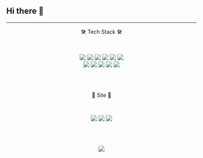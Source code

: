  ## Hi there 👋


 ---


<p align="center">
🛠 Tech Stack 🛠
</p>
<br/>
 
<p align="center">
<img src="https://img.shields.io/badge/Java-inactive?style=flat-square&logo=OpenJDK&logoColor=white"/>
<img src="https://img.shields.io/badge/JavaScript-yellow?style=flat-square&logo=JavaScript&logoColor=white"/>
<img src="https://img.shields.io/badge/CSS-blue?style=flat-square&logo=CSS3&logoColor=white"/>
<img src="https://img.shields.io/badge/spring-success?style=flat-square&logo=Spring&logoColor=white"/>
<img src="https://img.shields.io/badge/PostgreSQL-white?style=flat-square&logo=PostgreSQL&logoColor=blue"/>
<img src="https://img.shields.io/badge/MySQL-9cf?style=flat-square&logo=MySQL&logoColor=white"/><br/>
<img src="https://img.shields.io/badge/Oracle-red?style=flat-square&logo=Oracle&logoColor=white"/>
<img src="https://img.shields.io/badge/Hibernate-blueviolet?style=flat-square&logo=Hibernate&logoColor=white"/>
<img src="https://img.shields.io/badge/TypeScript-important?style=flat-square&logo=TypeScript&logoColor=white"/>
<img src="https://img.shields.io/badge/Docker-blue?style=flat-square&logo=Docker&logoColor=white"/>
<img src="https://img.shields.io/badge/Kubernetes-blue?style=flat-square&logo=Kubernetes&logoColor=white"/>
</p>

<br/><br/>

<p align="center">
🤔 Site 🤔
</p>
<br/>
<p align="center">
 <a href="https://github.com/Hotsse"><img src="https://img.shields.io/badge/Git-black?style=flat-square&logo=Git&logoColor=white&link=https://github.com/Hotsse"/></a>
 <a href="https://hotsse.github.io"><img src="https://img.shields.io/badge/Blog-brightgreen?style=flat-square&logo=Bloglovin&logoColor=white&link=https://hotsse.github.io"/></a>
 <a href="dkdlrja@gmail.com"><img src="https://img.shields.io/badge/Gmail-d14836?style=flat-square&logo=Gmail&logoColor=white&link=dkdlrja@gmail.com"/></a> 
</p>

<br/><br/>

<p align="center">
<img src="https://github-readme-stats.vercel.app/api?username=Hotsse&theme=tokyonight"/>
</p>
